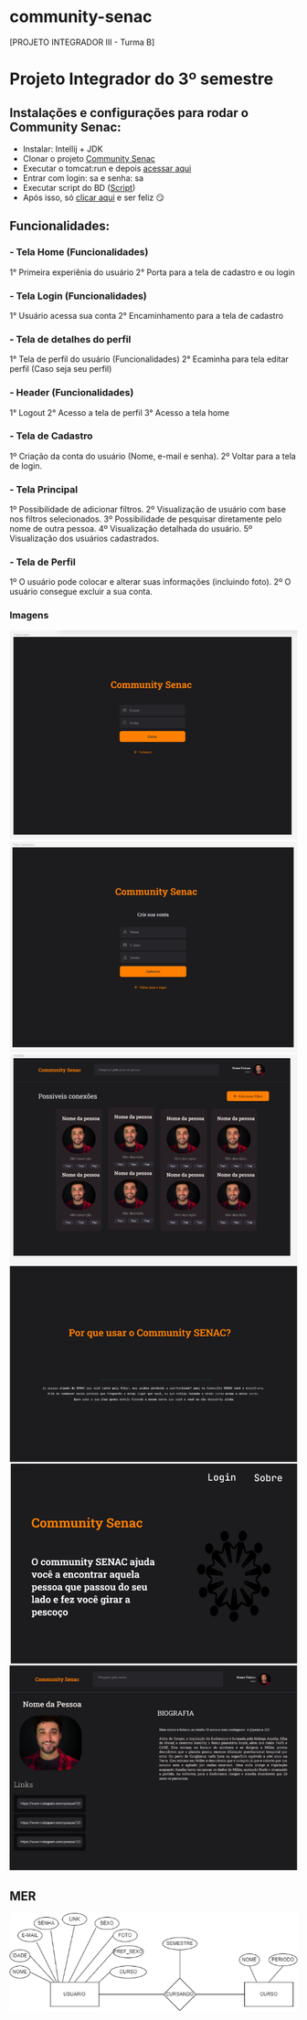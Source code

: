 # community-senac

[PROJETO INTEGRADOR III - Turma B]

# Projeto Integrador do 3º semestre

## Instalações e configurações para rodar o Community Senac:
- Instalar: Intellij + JDK 
- Clonar o projeto <a href="https://github.com/Brenno55/community-senac" target="_blank">Community Senac</a>
- Executar o tomcat:run e depois <a href="http://localhost:8080/console" target="_blank">acessar aqui</a>
- Entrar com login: sa e senha: sa
- Executar script do BD (<a href="https://github.com/Brenno55/community-senac/blob/main/BD" target="_blank">Script</a>)
- Após isso, só <a href="http://localhost:8080" target="_blank">clicar aqui</a> e ser feliz 😏

## Funcionalidades:

### - Tela Home (Funcionalidades) 
1° Primeira experiênia do usuário 
2° Porta para a tela de cadastro e ou login

### - Tela Login (Funcionalidades) 
1° Usuário acessa sua conta 
2° Encaminhamento para a tela de cadastro


### - Tela de detalhes do perfil 
1° Tela de perfil do usuário (Funcionalidades) 
2° Ecaminha para tela editar perfil (Caso seja seu perfil)

### - Header (Funcionalidades) 
1° Logout 
2° Acesso a tela de perfil 
3° Acesso a tela home


### - Tela de Cadastro
1º Criação da conta do usuário (Nome, e-mail e senha).
2º Voltar para a tela de login.

### - Tela Principal
1º Possibilidade de adicionar filtros.
2º Visualização de usuário com base nos filtros selecionados.
3º Possibilidade de pesquisar diretamente pelo nome de outra pessoa.
4º Visualização detalhada do usuário.
5º Visualização dos usuários cadastrados.

### - Tela de Perfil
1º O usuário pode colocar e alterar suas informações (incluindo foto).
2º O usuário consegue excluir a sua conta.

### Imagens
![Tela Login](https://github.com/Brenno55/community-senac/blob/main/Imagens/Prototipo%20telas/TELA%20DE%20LOGIN.png?raw=true)
![Tela cadastro](https://github.com/Brenno55/community-senac/blob/main/Imagens/Prototipo%20telas/TELA%20DE%20CADASTRO.png)
![Tela conexões](https://github.com/Brenno55/community-senac/blob/main/Imagens/Prototipo%20telas/arquivo%20pi.PNG?raw=true)
![Tela sobre](https://github.com/Brenno55/community-senac/blob/main/Imagens/Prototipo%20telas/TELA%20SOBRE.png?raw=true)
![Tela home](https://github.com/Brenno55/community-senac/blob/main/Imagens/Prototipo%20telas/TELA%20HOME.png?raw=true)
![Tela detalhes](https://github.com/Brenno55/community-senac/blob/main/Imagens/Prototipo%20telas/TELA%20DETALHES.png?raw=true)


## MER
![MER](https://github.com/Brenno55/community-senac/blob/main/Imagens/Prototipo%20telas/MER.png?raw=true)
